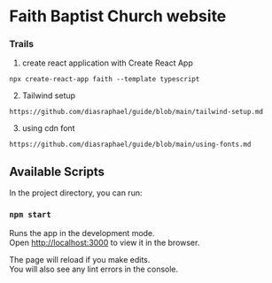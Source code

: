 # Faith Baptist Church website

### Trails

1. create react application with Create React App

```
npx create-react-app faith --template typescript
```

2. Tailwind setup

`https://github.com/diasraphael/guide/blob/main/tailwind-setup.md`

3. using cdn font

`https://github.com/diasraphael/guide/blob/main/using-fonts.md`

## Available Scripts

In the project directory, you can run:

### `npm start`

Runs the app in the development mode.\
Open [http://localhost:3000](http://localhost:3000) to view it in the browser.

The page will reload if you make edits.\
You will also see any lint errors in the console.

